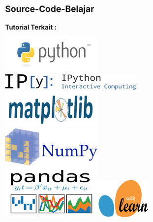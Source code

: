 # Source-Code-Belajar
## Tutorial Terkait :

<img src="https://github.com/boyzitakazi/Source-Code-Belajar/blob/master/Python%20Course%20For%20Data%20Science/img/Logo%20Optional/python-logo.png" width=300px height=120px/>
<img src="https://github.com/boyzitakazi/Source-Code-Belajar/blob/master/Python%20Course%20For%20Data%20Science/img/Logo%20Optional/IPython_Logo.png" width=425px height=50px/>
<img src="https://github.com/boyzitakazi/Source-Code-Belajar/blob/master/Python%20Course%20For%20Data%20Science/img/Logo%20Optional/matplotlib.svg" width=300px height=120px/>
<img src="https://github.com/boyzitakazi/Source-Code-Belajar/blob/master/Python%20Course%20For%20Data%20Science/img/Logo%20Optional/numpy.png" width=300px height=120px/>
<img src="https://github.com/boyzitakazi/Source-Code-Belajar/blob/master/Python%20Course%20For%20Data%20Science/img/Logo%20Optional/pandas.png" width=300px height=165px/>
<img src="https://github.com/boyzitakazi/Source-Code-Belajar/blob/master/Python%20Course%20For%20Data%20Science/img/Logo%20Optional/sklearn.png" width=160px height=120px/>
